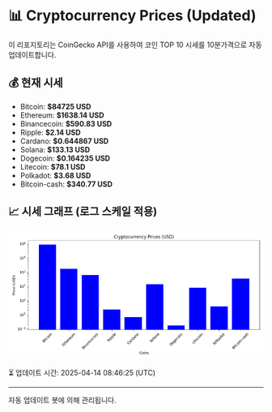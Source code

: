 
# 📊 Cryptocurrency Prices (Updated)

이 리포지토리는 CoinGecko API를 사용하여 코인 TOP 10 시세를 10분가격으로 자동 업데이트합니다.

## 💰 현재 시세
- Bitcoin: **$84725 USD**
- Ethereum: **$1638.14 USD**
- Binancecoin: **$590.83 USD**
- Ripple: **$2.14 USD**
- Cardano: **$0.644867 USD**
- Solana: **$133.13 USD**
- Dogecoin: **$0.164235 USD**
- Litecoin: **$78.1 USD**
- Polkadot: **$3.68 USD**
- Bitcoin-cash: **$340.77 USD**

## 📈 시세 그래프 (로그 스케일 적용)
![Crypto Prices](crypto_prices.png)

⏳ 업데이트 시간: 2025-04-14 08:46:25 (UTC)

---
자동 업데이트 봇에 의해 관리됩니다.
